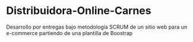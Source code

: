 # Distribuidora-Online-Carnes
Desarrollo por entregas bajo metodología SCRUM de un sitio web para un e-commerce partiendo de una plantilla de Boostrap
